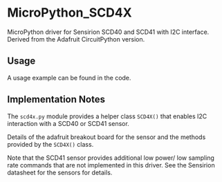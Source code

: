 # MicroPython_SCD4X
MicroPython driver for Sensirion SCD40 and SCD41 with I2C interface. Derived from the Adafruit CircuitPython version.

## Usage
A usage example can be found in the code. 

## Implementation Notes
The `scd4x.py` module provides a helper class `SCD4X()` that enables I2C interaction with a SCD40 or SCD41 sensor.

Details of the adafruit breakout board for the sensor and the methods provided by the `SCD4X()` class.

Note that the SCD41 sensor provides additional low power/ low sampling rate commands that are not implemented in this driver. See the Sensirion datasheet for the sensors for details.
